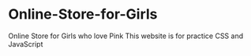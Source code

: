 # Online-Store-for-Girls
Online Store for Girls who love Pink
This website is for practice CSS and JavaScript
